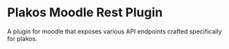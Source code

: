 # Plakos Moodle Rest Plugin

A plugin for moodle that exposes various API endpoints crafted specifically for plakos.

